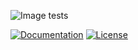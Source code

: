![Image tests](https://travis-ci.com/yaricp/py-solarhouse.svg?branch=master)

[![Documentation](https://readthedocs.org/projects/solarhouse/badge/?version=latest&style=flat)](https://solarhouse.readthedocs.io/en/latest/)
[![License](https://img.shields.io/badge/License-MIT-yellow.svg)](https://opensource.org/licenses/MIT)
